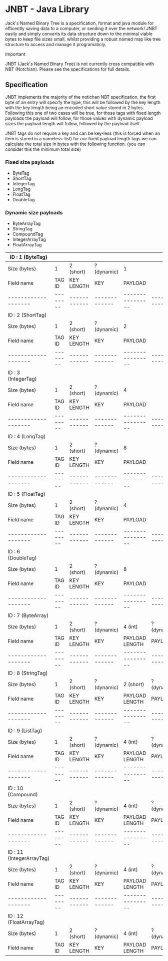 # JNBT - Java Library

Jack's Named Binary Tree is a specification, format and java module for efficently saving data to a computer, or sending it over the network! JNBT easily and simply converts its data structure down to the minimal viable bytes to keep file sizes small, whilst providing a robust named map like tree structure to access and manage it programaticly. 

> [!IMPORTANT]
> JNBT (Jack's Named Binary Tree) is not currently cross compatible with NBT (Notchian). Please see the specifications for full details.

## Specification

JNBT implements the majority of the notichan NBT specification, the first byte of an entry will specify the type, this will
be followed by the key length with the key length being an encoded short value stored in 2 bytes. Following this one of two 
cases will be true, for those tags with fixed length payloads the payload will follow, for those values with dynamic payload sizes the
payload length will follow, followed by the payload itself.

JNBT tags do not require a key and can be key-less (this is forced when an item is stored in a nameless-list) for our fixed payload
length tags we can calculate the total size in bytes with the following function. (you can consider this the minimum total size)

### Fixed size payloads

* ByteTag
* ShortTag
* IntegerTag
* LongTag
* FloatTag
* DoubleTag

### Dynamic size payloads

* ByteArrayTag
* StringTag
* CompoundTag
* IntegerArrayTag
* FloatArrayTag


| ID : 1  (ByteTag)          |        |            |             |         |         |
|----------------------------|--------|------------|-------------|---------|---------|
| Size (bytes)               | 1      | 2 (short)  | ? (dynamic) | 1       |
| Field name                 | TAG ID | KEY LENGTH | KEY         | PAYLOAD |
| -------------------        |--------|------------|-------------|----------------|-------------|
| ID : 2  (ShortTag)         |        |            |            |         |
| Size (bytes)               | 1      | 2 (short)  | ? (dynamic) | 2       |
| Field name                 | TAG ID | KEY LENGTH | KEY        | PAYLOAD |
| -------------------        |--------|------------|-------------|----------------|-------------|
| ID : 3  (IntegerTag)       |        |            |            |         |
| Size (bytes)               | 1      | 2 (short)  | ? (dynamic) | 4       |
| Field name                 | TAG ID | KEY LENGTH | KEY        | PAYLOAD |
| -------------------        |--------|------------|-------------|----------------|-------------|
| ID : 4  (LongTag)          |        |            |            |         |
| Size (bytes)               | 1      | 2 (short)  | ? (dynamic) | 8       |
| Field name                 | TAG ID | KEY LENGTH | KEY        | PAYLOAD |
| -------------------        |--------|------------|-------------|----------------|-------------|
| ID : 5  (FloatTag)         |        |            |            |         |
| Size (bytes)               | 1      | 2 (short)  | ? (dynamic) | 4       |
| Field name                 | TAG ID | KEY LENGTH | KEY        | PAYLOAD |
| -------------------        |--------|------------|-------------|----------------|-------------|
| ID : 6  (DoubleTag)        |        |            |            |         |
| Size (bytes)               | 1      | 2 (short)  | ? (dynamic) | 8       |
| Field name                 | TAG ID | KEY LENGTH | KEY        | PAYLOAD |
| -------------------        |--------|------------|-------------|----------------|-------------|
| ID : 7  (ByteArray)        |        |            |             |                |             |
| Size (bytes)               | 1      | 2 (short)  | ? (dynamic) | 4 (int)        | ? (dynamic) |
| Field name                 | TAG ID | KEY LENGTH | KEY         | PAYLOAD LENGTH | PAYLOAD     |
| -------------------        |--------|------------|-------------|----------------|-------------|
| ID : 8  (StringTag)        |        |            |             |                |             |
| Size (bytes)               | 1      | 2 (short)  | ? (dynamic) | 2 (short)      | ? (dynamic) |
| Field name                 | TAG ID | KEY LENGTH | KEY         | PAYLOAD LENGTH | PAYLOAD     |
| -------------------        |--------|------------|-------------|----------------|-------------|
| ID : 9  (ListTag)          |        |            |             |                |             |
| Size (bytes)               | 1      | 2 (short)  | ? (dynamic) | 4 (int)        | ? (dynamic) |
| Field name                 | TAG ID | KEY LENGTH | KEY         | PAYLOAD LENGTH | PAYLOAD     |
| -------------------        |--------|------------|-------------|----------------|-------------|
| ID : 10  (Compound)        |        |            |             |                |             |
| Size (bytes)               | 1      | 2 (short)  | ? (dynamic) | 4 (int)        | ? (dynamic) |
| Field name                 | TAG ID | KEY LENGTH | KEY         | PAYLOAD LENGTH | PAYLOAD     |
| -------------------        |--------|------------|-------------|----------------|-------------|
| ID : 11  (IntegerArrayTag) |        |            |             |                |             |
| Size (bytes)               | 1      | 2 (short)  | ? (dynamic) | 4 (int)        | ? (dynamic) |
| Field name                 | TAG ID | KEY LENGTH | KEY         | PAYLOAD LENGTH | PAYLOAD     |
| -------------------        |--------|------------|-------------|----------------|-------------|
| ID : 12  (FloatArrayTag)   |        |            |             |                |             |
| Size (bytes)               | 1      | 2 (short)  | ? (dynamic) | 4 (int)        | ? (dynamic) |
| Field name                 | TAG ID | KEY LENGTH | KEY         | PAYLOAD LENGTH | PAYLOAD     |
